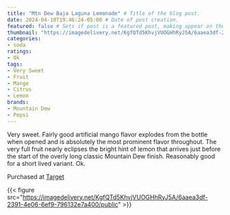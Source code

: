 ```yaml
---
title: "Mtn Dew Baja Laguna Lemonade" # Title of the blog post.
date: 2024-04-10T19:46:24-05:00 # Date of post creation.
featured: false # Sets if post is a featured post, making appear on the home page side bar.
thumbnail: "https://imagedelivery.net/KgfQTd5KhvjVUOGHhRyJ5A/6aaea3df-2391-4e06-6ef9-796132e7a400/thumb"
categories:
- soda
ratings:
- Ok
tags:
- Very Sweet
- Fruit
- Mango
- Citrus
- Lemon
brands:
- Mountain Dew
- Pepsi
---
```


Very sweet. Fairly good artificial mango flavor explodes from the bottle when opened and is absolutely the most prominent flavor throughout. The very full fruit nearly eclipses the bright hint of lemon that arrives just before the start of the overly long classic Mountain Dew finish. Reasonably good for a short lived variant. Ok.

Purchased at [Target](https://target.com)

{{< figure src="https://imagedelivery.net/KgfQTd5KhvjVUOGHhRyJ5A/6aaea3df-2391-4e06-6ef9-796132e7a400/public" >}}

